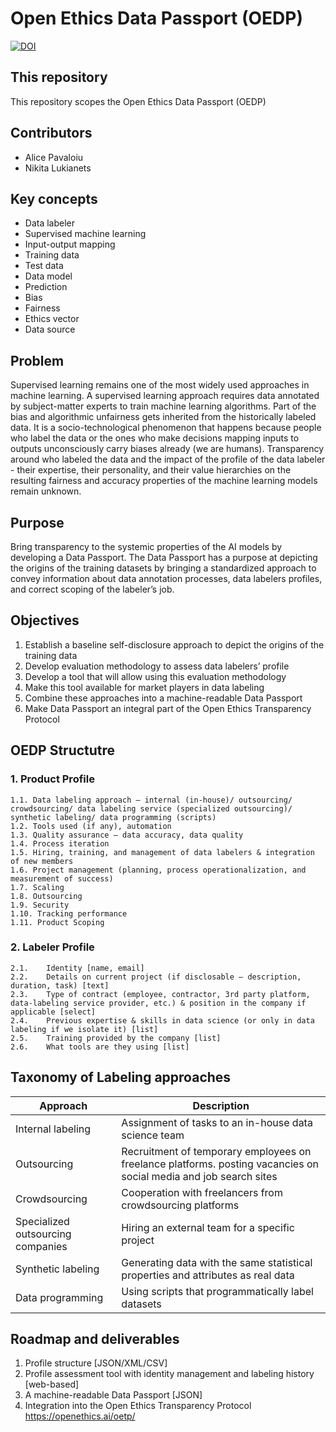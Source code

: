 # Open Ethics Data Passport (OEDP)

[![DOI](https://zenodo.org/badge/388838903.svg)](https://zenodo.org/badge/latestdoi/388838903)

## This repository
This repository scopes the Open Ethics Data Passport (OEDP)

## Contributors
- Alice Pavaloiu
- Nikita Lukianets

## Key concepts
- Data labeler
- Supervised machine learning
- Input-output mapping
- Training data
- Test data
- Data model
- Prediction
- Bias
- Fairness
- Ethics vector
- Data source

## Problem
Supervised learning remains one of the most widely used approaches in machine learning. A supervised learning approach requires data annotated by subject-matter experts to train machine learning algorithms. Part of the bias and algorithmic unfairness gets inherited from the historically labeled data. It is a socio-technological phenomenon that happens because people who label the data or the ones who make decisions mapping inputs to outputs unconsciously carry biases already (we are humans). Transparency around who labeled the data and the impact of the profile of the data labeler - their expertise, their personality, and their value hierarchies on the resulting fairness and accuracy properties of the machine learning models remain unknown.

## Purpose
Bring transparency to the systemic properties of the AI models by developing a Data Passport. The Data Passport has a purpose at depicting the origins of the training datasets by bringing a standardized approach to convey information about data annotation processes, data labelers profiles, and correct scoping of the labeler’s job.

## Objectives
1. Establish a baseline self-disclosure approach to depict the origins of the training data
2. Develop evaluation methodology to assess data labelers’ profile
3. Develop a tool that will allow using this evaluation methodology
4. Make this tool available for market players in data labeling
5. Combine these approaches into a machine-readable Data Passport
6. Make Data Passport an integral part of the Open Ethics Transparency Protocol

## OEDP Structutre
### 1. Product Profile
    1.1. Data labeling approach – internal (in-house)/ outsourcing/ crowdsourcing/ data labeling service (specialized outsourcing)/ synthetic labeling/ data programming (scripts)
    1.2. Tools used (if any), automation
    1.3. Quality assurance – data accuracy, data quality
    1.4. Process iteration
    1.5. Hiring, training, and management of data labelers & integration of new members
    1.6. Project management (planning, process operationalization, and measurement of success)
    1.7. Scaling
    1.8. Outsourcing
    1.9. Security
    1.10. Tracking performance
    1.11. Product Scoping

### 2. Labeler Profile
    2.1.	Identity [name, email]
    2.2.	Details on current project (if disclosable – description, duration, task) [text]
    2.3.	Type of contract (employee, contractor, 3rd party platform, data-labeling service provider, etc.) & position in the company if applicable [select]
    2.4.	Previous expertise & skills in data science (or only in data labeling if we isolate it) [list]
    2.5.	Training provided by the company [list]
    2.6.	What tools are they using [list]

## Taxonomy of Labeling approaches

|     Approach                             	|     Description                                                                                                              	|
|------------------------------------------	|------------------------------------------------------------------------------------------------------------------------------	|
|     Internal   labeling                  	|     Assignment of tasks to an in-house data science team                                                                   	|
|     Outsourcing                          	|     Recruitment of   temporary employees on freelance platforms. posting vacancies on social media   and job search sites    	|
|     Crowdsourcing                        	|     Cooperation with freelancers from crowdsourcing   platforms                                                              	|
|     Specialized outsourcing companies    	|     Hiring an external team for a specific project                                                                         	|
|     Synthetic labeling                 	|     Generating data with the same statistical properties and attributes as real data                                                                  	|
|     Data programming                     	|     Using scripts that programmatically label datasets                                                 	|

## Roadmap and deliverables
1. Profile structure [JSON/XML/CSV]
2. Profile assessment tool with identity management and labeling history [web-based]
3. A machine-readable Data Passport [JSON]
4. Integration into the Open Ethics Transparency Protocol https://openethics.ai/oetp/
